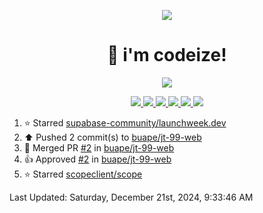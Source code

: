 <p align="center">
    <img src="https://avatars.githubusercontent.com/u/63158950?s=400&u=dd76c829ae30921e131dcbe7c830dc368e2d6e8a&v=4" />
</p>

<h1 align="center">
    👋 i'm codeize!
</h1>

<p align="center">
  <a href="https://skillicons.dev">
    <img align="center" src="https://skillicons.dev/icons?i=discord,bots,ts,nodejs,mysql,postgresql,react,nextjs,tailwindcss" />
  </a>
</p>

<p align="center">
  <a href="https://discord.com/users/668423998777982997">
    <img src="https://nocache.advaith.workers.dev?url=https://img.shields.io/endpoint?url=https://dev.discordprofiles.me/api/badge/status/668423998777982997?simple=true" />
    <img src="https://nocache.advaith.workers.dev?url=https://img.shields.io/endpoint?url=https://dev.discordprofiles.me/api/badge/vscode/668423998777982997" />
    <img src="https://nocache.advaith.workers.dev?url=https://img.shields.io/endpoint?url=https://dev.discordprofiles.me/api/badge/playing/668423998777982997" />
    <img src="https://nocache.advaith.workers.dev?url=https://img.shields.io/endpoint?url=https://dev.discordprofiles.me/api/badge/spotify/668423998777982997" />
    <img src="https://komarev.com/ghpvc/?username=codeize" />
    <img src="https://hits.link/hits?url=https%3A%2F%2Fgithub.com%2FCodeize" />
  </a>
</p>

<!--RECENT_ACTIVITY:start-->
1. ⭐ Starred [supabase-community/launchweek.dev](https://github.com/supabase-community/launchweek.dev)<br>
2. ⬆️ Pushed 2 commit(s) to [buape/jt-99-web](https://github.com/buape/jt-99-web)<br>
3. 🎉 Merged PR [#2](https://github.com/buape/jt-99-web/pull/2) in [buape/jt-99-web](https://github.com/buape/jt-99-web)<br>
4. 👍 Approved [#2](https://github.com/buape/jt-99-web/pull/2#pullrequestreview-2456829405) in [buape/jt-99-web](https://github.com/buape/jt-99-web)<br>
5. ⭐ Starred [scopeclient/scope](https://github.com/scopeclient/scope)<br>
<!--RECENT_ACTIVITY:end-->

<!--RECENT_ACTIVITY:last_update-->
Last Updated: Saturday, December 21st, 2024, 9:33:46 AM
<!--RECENT_ACTIVITY:last_update_end-->

